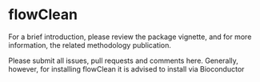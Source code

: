 flowClean
=========
For a brief introduction, please review the package vignette, and for more information, the related methodology publication.

Please submit all issues, pull requests and comments here.  Generally, however, for installing flowClean it is advised to install via Bioconductor
